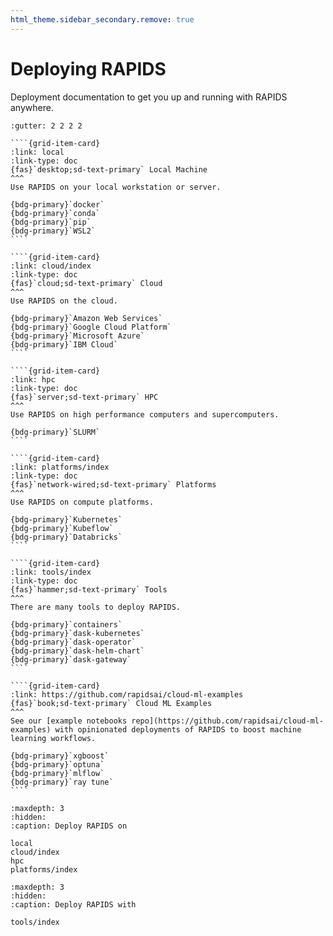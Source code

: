 ```yaml
---
html_theme.sidebar_secondary.remove: true
---
```


# Deploying RAPIDS

Deployment documentation to get you up and running with RAPIDS anywhere.

`````{grid} 1 2 2 3
:gutter: 2 2 2 2

````{grid-item-card}
:link: local
:link-type: doc
{fas}`desktop;sd-text-primary` Local Machine
^^^
Use RAPIDS on your local workstation or server.

{bdg-primary}`docker`
{bdg-primary}`conda`
{bdg-primary}`pip`
{bdg-primary}`WSL2`
````

````{grid-item-card}
:link: cloud/index
:link-type: doc
{fas}`cloud;sd-text-primary` Cloud
^^^
Use RAPIDS on the cloud.

{bdg-primary}`Amazon Web Services`
{bdg-primary}`Google Cloud Platform`
{bdg-primary}`Microsoft Azure`
{bdg-primary}`IBM Cloud`
````

````{grid-item-card}
:link: hpc
:link-type: doc
{fas}`server;sd-text-primary` HPC
^^^
Use RAPIDS on high performance computers and supercomputers.

{bdg-primary}`SLURM`
````

````{grid-item-card}
:link: platforms/index
:link-type: doc
{fas}`network-wired;sd-text-primary` Platforms
^^^
Use RAPIDS on compute platforms.

{bdg-primary}`Kubernetes`
{bdg-primary}`Kubeflow`
{bdg-primary}`Databricks`
````

````{grid-item-card}
:link: tools/index
:link-type: doc
{fas}`hammer;sd-text-primary` Tools
^^^
There are many tools to deploy RAPIDS.

{bdg-primary}`containers`
{bdg-primary}`dask-kubernetes`
{bdg-primary}`dask-operator`
{bdg-primary}`dask-helm-chart`
{bdg-primary}`dask-gateway`
````

````{grid-item-card}
:link: https://github.com/rapidsai/cloud-ml-examples
{fas}`book;sd-text-primary` Cloud ML Examples
^^^
See our [example notebooks repo](https://github.com/rapidsai/cloud-ml-examples) with opinionated deployments of RAPIDS to boost machine learning workflows.

{bdg-primary}`xgboost`
{bdg-primary}`optuna`
{bdg-primary}`mlflow`
{bdg-primary}`ray tune`
````
`````

```{toctree}
:maxdepth: 3
:hidden:
:caption: Deploy RAPIDS on

local
cloud/index
hpc
platforms/index
```

```{toctree}
:maxdepth: 3
:hidden:
:caption: Deploy RAPIDS with

tools/index
```
